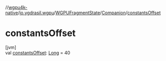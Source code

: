 //[wgpu4k-native](../../../../index.md)/[io.ygdrasil.wgpu](../../index.md)/[WGPUFragmentState](../index.md)/[Companion](index.md)/[constantsOffset](constants-offset.md)

# constantsOffset

[jvm]\
val [constantsOffset](constants-offset.md): [Long](https://kotlinlang.org/api/core/kotlin-stdlib/kotlin/-long/index.html) = 40